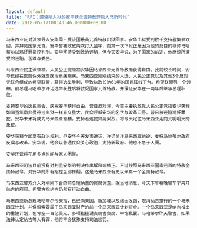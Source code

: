 ```yaml
---
layout: default
title: "RFI：遭诬陷入狱的安华获全面特赦开启大马新时代"
date: 2018-05-17T08:43:46.000000+08:00
---
```


    马来西亚反对派领导人安华周三受该国最高元首特赦出狱回家。安华出狱受到数千支持者集会欢迎，并拜见国家元首。安华曾被政敌两次打入监牢，而第一次下狱正是因为他的反目的导师马哈蒂尔以鸡奸罪指控判刑。安华坚持受到政治诬陷，但今天安华说，为了国家的前途，他原谅所遭受的诬陷，苦难与委屈。

    马来西亚民主派领袖，人民公正党领袖安华因马来西亚元首特赦而获得自由。此前较长时间，安华已经在医院保外就医医治肩痛痼疾。马来西亚刚刚结束的大选，人民公正党以及其他3个反对党联合组成的希望联盟，获得选举胜利，导致执政长达61年的国民阵线下台。希望联盟另一个领袖，前总理马哈蒂尔许诺选举获胜后将敦促国家元首特赦，并保证安华在一两年后继承总理职位。

    支持安华的选民集会，庆祝安华获得自由。昔日反对党，今天主要执政党人民公正党指安华获释如同当年南非曼德拉出狱一样意义重大。民众呼喊安华的名字与改革口号。昔日被诬陷鸡奸罪犯，安华未来将成为马来西亚领袖。支持者选民兴高采烈，将今天定位马来西亚走向光明明天的象征。

    安华获释立即享有政治权利。但安华今天发表讲话，许诺关注马来西亚前途，支持马哈蒂尔政府反腐与改革。安华说，他会以普通民众关心政治，支持新政府。他也不急于入阁。

    安华还说将花用多点时间与家人团聚。

    马来西亚司法目前没有对判监安华的判决作出解释或修正。不过按照马来西亚国家元首的特赦全面特赦令，对安华的所有指控全部推翻。这是马来西亚有史以来第一个全面特赦令。

    马来西亚警方介入对刚刚下台的前总理纳吉的贪腐调查。据当地消息，今天下午稍晚警车才离开纳吉的府邸。但警方指纳吉仍然有行动自由。

    马来西亚新总理马哈蒂尔今天指，已经向美国，新加坡以及瑞士发函，取消纳吉推行的一个马来西亚计划，并保留索要属于马来西亚财产的前一个马来西亚计划资金。一个马来西亚是纳吉推出的重建计划，但亏空一百亿美元，多项指控谴责纳吉贪腐，中饱私囊。马哈蒂尔昨天警告，如果法律认定纳吉等人有罪，他将不会犹豫支持司法惩罚。

